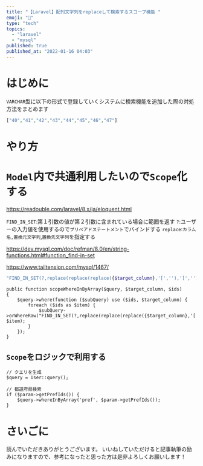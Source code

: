 ```yaml
---
title: "【Laravel】配列文字列をreplaceして検索するスコープ機能 "
emoji: "📝"
type: "tech"
topics:
  - "laravel"
  - "mysql"
published: true
published_at: "2022-01-16 04:03"
---
```


# はじめに

`VARCHAR`型に以下の形式で登録していくシステムに検索機能を追加した際の対処方法をまとめます

```php
["40","41","42","43","44","45","46","47"]
```

# やり方

# `Model`内で共通利用したいので`Scope`化する

https://readouble.com/laravel/8.x/ja/eloquent.html


`FIND_IN_SET`:第１引数の値が第２引数に含まれている場合に範囲を返す
`?`:ユーザーの入力値を使用するので`プリペアドステートメント`でバインドする
`replace`:`カラム名,置換元文字列`,`置換先文字列`を指定する

https://dev.mysql.com/doc/refman/8.0/en/string-functions.html#function_find-in-set

https://www.tailtension.com/mysql/1467/

```php
"FIND_IN_SET(?,replace(replace(replace({$target_column},'[',''),']',''),'\"',''))", $item);
```




```php:User.php
public function scopeWhereInByArray($query, $target_column, $ids)
{
    $query->where(function ($subQuery) use ($ids, $target_column) {
        foreach ($ids as $item) {
            $subQuery->orWhereRaw("FIND_IN_SET(?,replace(replace(replace({$target_column},'[',''),']',''),'\"',''))", $item);
        }
    });
}
```

## `Scope`をロジックで利用する

```php:UserController.php
// クエリを生成
$query = User::query();

// 都道府県検索
if ($param->getPrefIds()) {
    $query->whereInByArray('pref', $param->getPrefIds());
}
```

# さいごに
読んでいただきありがとうございます。
いいねしていただけると記事執筆の励みになりますので、参考になったと思った方は是非よろしくお願いします！
